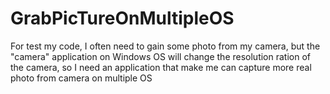 # GrabPicTureOnMultipleOS
For test my code, I often need to gain some photo from my camera, but the "camera" application on Windows OS will change the resolution ration of the camera, so I need an application that make me can capture more real photo from camera  on multiple OS
